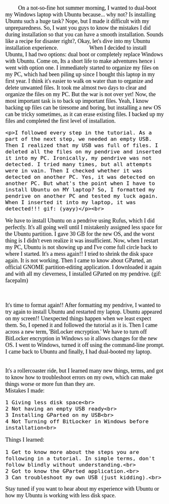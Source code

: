 <font face="Oswald, serif" size="4" color="black">
&nbsp;&nbsp;&nbsp;&nbsp;&nbsp;&nbsp;&nbsp;&nbsp;&nbsp;On a not-so-fine hot summer morning, I wanted to dual-boot my Windows laptop with Ubuntu because... why not? Is installing Ubuntu such a huge task? Nope, but I made it difficult with my unpreparedness. So, I want you guys to know the mistakes I did during installation so that you can have a smooth installation. Sounds like a recipe for disaster right?, Okay, let's dive into my Ubuntu installation experience.&nbsp;&nbsp;&nbsp;&nbsp;&nbsp;&nbsp;&nbsp;&nbsp;&nbsp;&nbsp;&nbsp;&nbsp;&nbsp;&nbsp;&nbsp;&nbsp;&nbsp;&nbsp;&nbsp;&nbsp;&nbsp;
When I decided to install Ubuntu, I had two options: dual boot or completely replace Windows with Ubuntu. Come on, Its a short life to make adventures hence i went with option one. I immediately started to organize my files on my PC, which had been piling up since I bought this laptop in my first year. I think it's easier to walk on water than to organize and delete unwanted files. It took me almost two days to clear and organize the files on my PC. But the war is not over yet! Now, the most important task is to back up important files. Yeah, I know backing up files can be tiresome and boring, but installing a new OS can be tricky sometimes, as it can erase existing files. I backed up my files and completed the first level of installation.


    <p>I followed every step in the tutorial. As a part of the next step, we needed an empty USB. Then I realized that my USB was full of files. I deleted all the files on my pendrive and inserted it into my PC. Ironically, my pendrive was not detected. I tried many times, but all attempts were in vain. Then I checked whether it was detected on another PC. Yes, it was detected on another PC. But what's the point when I have to install Ubuntu on MY laptop? So, I formatted my pendrive on another PC and tested my luck again. When I inserted it into my laptop, it was detected!!! gif: (yayy)</p><br>
<p>
We have to install Ubuntu on a pendrive using Rufus, which I did perfectly. It's all going well until I mistakenly assigned less space for the Ubuntu partition. I gave 30 GB for the new OS, and the worst thing is I didn't even realize it was insufficient. Now, when I restart my PC, Ubuntu is not showing up and I've come full circle back to where I started. It's a mess again!! I tried to shrink the disk space again. It is not working. Then I came to know about GParted, an official GNOME partition-editing application. I downloaded it again and with all my cleverness, I installed GParted on my pendrive. (gif: facepalm)</p><br>

<p>It's time to format again!! After formatting my pendrive, I wanted to try again to install Ubuntu and restarted my laptop. Ubuntu appeared on my screen!! Unexpected things happen when we least expect them. So, I opened it and followed the tutorial as it is. Then I came across a new term, 'BitLocker encryption.' We have to turn off BitLocker encryption in Windows so it allows changes for the new OS. I went to Windows, turned it off using the command-line prompt. I came back to Ubuntu and finally, I had dual-booted my laptop.</p><br>
It's a rollercoaster ride, but I learned many new things, terms, and got to know how to troubleshoot errors on my own, which can make things worse or more fun than they are.<br>
Mistakes I made:<br>

    1 Giving less disk space<br>
    2 Not having an empty USB ready<br>
    3 Installing GParted on my USB<br>
    4 Not Turning off BitLocker in Windows before installation<br>

Things I learned:<br>

    1 Get to know more about the steps you are following in a tutorial. In simple terms, don't follow blindly without understanding.<br>
    2 Got to know the GParted application.<br>
    3 Can troubleshoot my own USB (just kidding).<br>

Stay tuned if you want to hear about my experience with Ubuntu or how my Ubuntu is working with less disk space. </font>
